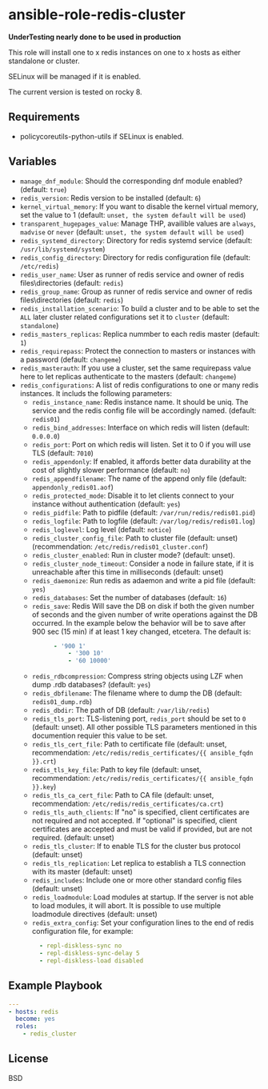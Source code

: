 # ansible-role-redis-cluster
**UnderTesting nearly done to be used in production**

This role will install one to  x redis instances on one to x hosts as either standalone or cluster.

SELinux will be managed if it is enabled.

The current version is tested on rocky 8.

## Requirements ##

* policycoreutils-python-utils if SELinux is enabled.

## Variables ##

* `manage_dnf_module`: Should the corresponding dnf module enabled? (default: `true`)
* `redis_version`: Redis version to be installed (default: `6`)
* `kernel_virtual_memory`: If you want to disable the kernel virtual memory, set the value to 1 (default: `unset, the system default will be used`)
* `transparent_hugepages_value`: Manage THP, availible values are `always`, `madvise` or `never` (default: `unset, the system default will be used`)
* `redis_systemd_directory`: Directory for redis systemd service (default: `/usr/lib/systemd/system`)
* `redis_config_directory`: Directory for redis configuration file (default: `/etc/redis`)
* `redis_user_name`: User as runner of redis service and owner of redis files\directories (default: `redis`)
* `redis_group_name`: Group as runner of redis service and owner of redis files\directories (default: `redis`)
* `redis_installation_scenario`: To build a cluster and to be able to set the `ALL` later cluster related configurations set it to `cluster` (default: `standalone`)
* `redis_masters_replicas`: Replica nummber to each redis master (default: `1`)
* `redis_requirepass`: Protect the connection to masters or instances with a password (default: `changeme`)
* `redis_masterauth`: If you use a cluster, set the same requirepass value here to let replicas authenticate to the masters (default: `changeme`)
* `redis_configurations`: A list of redis configurations to one or many redis instances. It includs the following parameters:
  * `redis_instance_name`: Redis instance name. It should be uniq. The service and the redis config file will be accordingly named. (default: `redis01`)
  * `redis_bind_addresses`: Interface on which redis will listen (default: `0.0.0.0`)
  * `redis_port`: Port on which redis will listen. Set it to 0 if you will use TLS (default: `7010`)
  * `redis_appendonly`: If enabled, it affords better data durability at the cost of slightly slower performance (default: `no`)
  * `redis_appendfilename`: The name of the append only file (default: `appendonly_redis01.aof`)
  * `redis_protected_mode`: Disable it to let clients connect to your instance without authentication (default: `yes`)
  * `redis_pidfile`: Path to pidfile (default: `/var/run/redis/redis01.pid`)
  * `redis_logfile`: Path to logfile (default: `/var/log/redis/redis01.log`)
  * `redis_loglevel`: Log level (default: `notice`)
  * `redis_cluster_config_file`: Path to cluster file (default: unset) (recommendation: `/etc/redis/redis01_cluster.conf`)
  * `redis_cluster_enabled`: Run in cluster mode? (default: unset).
  * `redis_cluster_node_timeout`: Consider a node in failure state, if it is unreachable after this time in milliseconds (default: unset)
  * `redis_daemonize`: Run redis as adaemon and write a pid file (default: `yes`)
  * `redis_databases`: Set the number of databases (default: `16`)
  * `redis_save`: Redis Will save the DB on disk if both the given number of seconds and the given number of write operations against the DB occurred. In the example below the behavior will be to save after 900 sec (15 min) if at least 1 key changed, etcetera. The default is:
    ```yaml redis_save:
	      - '900 1'
              - '300 10'
              - '60 10000'
    ```
  * `redis_rdbcompression`: Compress string objects using LZF when dump .rdb databases? (default: `yes`)
  * `redis_dbfilename`: The filename where to dump the DB (default: `redis01_dump.rdb`)
  * `redis_dbdir`: The path of DB (default: `/var/lib/redis`)
  * `redis_tls_port`: TLS-listening port, `redis_port` should be set to `0` (default: unset). All other possible TLS parameters mentioned in this documention requier this value to be set.
  * `redis_tls_cert_file`: Path to certificate file (default: unset, recommendation: `/etc/redis/redis_certificates/{{ ansible_fqdn }}.crt`)
  * `redis_tls_key_file`: Path to key file (default: unset, recommendation: `/etc/redis/redis_certificates/{{ ansible_fqdn }}.key`)
  * `redis_tls_ca_cert_file`: Path to CA file (default: unset, recommendation: `/etc/redis/redis_certificates/ca.crt`)
  * `redis_tls_auth_clients`: If "no" is specified, client certificates are not required and not accepted. If "optional" is specified, client certificates are accepted and must be valid if provided, but are not required. (default: unset)
  * `redis_tls_cluster`: If to enable TLS for the cluster bus protocol (default: unset)
  * `redis_tls_replication`: Let replica to establish a TLS connection with its master (default: unset)
  * `redis_includes`: Include one or more other standard config files (default: unset)
  * `redis_loadmodule`: Load modules at startup. If the server is not able to load modules, it will abort. It is possible to use multiple loadmodule directives (default: unset)
  * `redis_extra_config`: Set your configuration lines to the end of redis configuration file, for example:
    ```yaml redis_extra_config:
      - repl-diskless-sync no
      - repl-diskless-sync-delay 5
      - repl-diskless-load disabled
    ```
## Example Playbook ##

```yaml
---
- hosts: redis
  become: yes
  roles:
    - redis_cluster
```
## License ##
BSD
